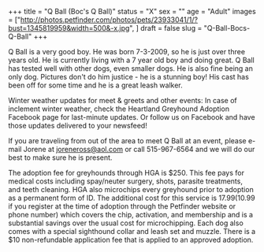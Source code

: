+++
title = "Q Ball (Boc's Q Ball)"
status = "X"
sex = ""
age = "Adult"
images = ["http://photos.petfinder.com/photos/pets/23933041/1/?bust=1345819959&width=500&-x.jpg",
]
draft = false
slug = "Q-Ball-Bocs-Q-Ball"
+++

 



 Q Ball is a very good boy. He was born 7-3-2009, so he is just over three years old. He is currently living with a 7 year old boy and doing great. Q Ball has tested well with other dogs, even smaller dogs. He is also fine being an only dog. Pictures don't do him justice - he is a stunning boy! His cast has been off for some time and he is a great leash walker.


Winter weather updates for meet & greets and other events: In  case of inclement winter weather, check the Heartland Greyhound  Adoption Facebook page for last-minute updates. Or follow us on Facebook  and have those updates delivered to your newsfeed!


If you are traveling from out of the area to meet Q Ball at an event, please e-mail Jorene at joreneross@aol.com or call 515-967-6564 and we will do our best to make sure he is present.

The adoption fee for greyhounds through HGA is $250. This fee pays for medical costs including spay/neuter surgery, shots, parasite treatments, and teeth cleaning. HGA also microchips every greyhound prior to adoption as a permanent form of ID. The additional cost for this service is $17.99 ($10.99 if you register at the time of adoption through the Petfinder website or phone number) which covers the chip, activation, and membership and is a substantial savings over the usual cost for microchipping. Each dog also comes with a special sighthound collar and leash set and muzzle. There is a $10 non-refundable application fee that is applied to an approved adoption.

